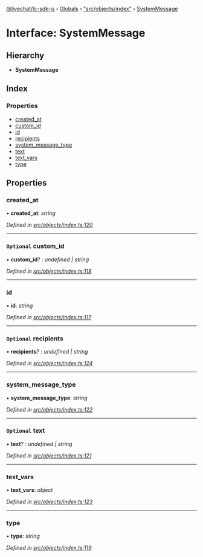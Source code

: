[@livechat/lc-sdk-js](../README.md) › [Globals](../globals.md) › ["src/objects/index"](../modules/_src_objects_index_.md) › [SystemMessage](_src_objects_index_.systemmessage.md)

# Interface: SystemMessage

## Hierarchy

* **SystemMessage**

## Index

### Properties

* [created_at](_src_objects_index_.systemmessage.md#created_at)
* [custom_id](_src_objects_index_.systemmessage.md#optional-custom_id)
* [id](_src_objects_index_.systemmessage.md#id)
* [recipients](_src_objects_index_.systemmessage.md#optional-recipients)
* [system_message_type](_src_objects_index_.systemmessage.md#system_message_type)
* [text](_src_objects_index_.systemmessage.md#optional-text)
* [text_vars](_src_objects_index_.systemmessage.md#text_vars)
* [type](_src_objects_index_.systemmessage.md#type)

## Properties

###  created_at

• **created_at**: *string*

*Defined in [src/objects/index.ts:120](https://github.com/livechat/lc-sdk-js/blob/aff69b2/src/objects/index.ts#L120)*

___

### `Optional` custom_id

• **custom_id**? : *undefined | string*

*Defined in [src/objects/index.ts:118](https://github.com/livechat/lc-sdk-js/blob/aff69b2/src/objects/index.ts#L118)*

___

###  id

• **id**: *string*

*Defined in [src/objects/index.ts:117](https://github.com/livechat/lc-sdk-js/blob/aff69b2/src/objects/index.ts#L117)*

___

### `Optional` recipients

• **recipients**? : *undefined | string*

*Defined in [src/objects/index.ts:124](https://github.com/livechat/lc-sdk-js/blob/aff69b2/src/objects/index.ts#L124)*

___

###  system_message_type

• **system_message_type**: *string*

*Defined in [src/objects/index.ts:122](https://github.com/livechat/lc-sdk-js/blob/aff69b2/src/objects/index.ts#L122)*

___

### `Optional` text

• **text**? : *undefined | string*

*Defined in [src/objects/index.ts:121](https://github.com/livechat/lc-sdk-js/blob/aff69b2/src/objects/index.ts#L121)*

___

###  text_vars

• **text_vars**: *object*

*Defined in [src/objects/index.ts:123](https://github.com/livechat/lc-sdk-js/blob/aff69b2/src/objects/index.ts#L123)*

___

###  type

• **type**: *string*

*Defined in [src/objects/index.ts:119](https://github.com/livechat/lc-sdk-js/blob/aff69b2/src/objects/index.ts#L119)*
